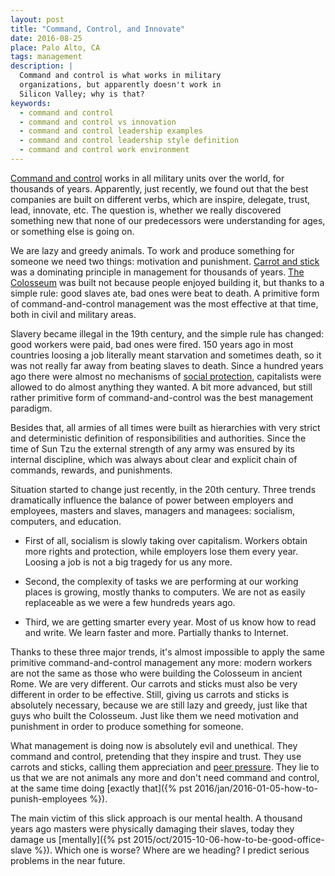 ```yaml
---
layout: post
title: "Command, Control, and Innovate"
date: 2016-08-25
place: Palo Alto, CA
tags: management
description: |
  Command and control is what works in military
  organizations, but apparently doesn't work in
  Silicon Valley; why is that?
keywords:
  - command and control
  - command and control vs innovation
  - command and control leadership examples
  - command and control leadership style definition
  - command and control work environment
---
```


[Command and control](https://en.wikipedia.org/wiki/Command_and_control)
works in all military units over the world,
for thousands of years. Apparently, just recently, we found out
that the best companies are built on different verbs, which
are inspire, delegate, trust, lead, innovate, etc. The question is,
whether we really discovered something new that none of our
predecessors were understanding for ages, or something
else is going on.

<!--more-->

We are lazy and greedy animals. To work and produce something
for someone we need two things: motivation and punishment.
[Carrot and stick](https://en.wikipedia.org/wiki/Carrot_and_stick)
was a dominating principle in management for thousands of years.
[The Colosseum](https://en.wikipedia.org/wiki/Colosseum)
was built not because people enjoyed building it,
but thanks to a simple rule: good slaves ate, bad ones were beat to death.
A primitive form of command-and-control management was the most
effective at that time, both in civil and military areas.

Slavery became illegal in the 19th century, and
the simple rule has changed: good workers were paid,
bad ones were fired. 150 years ago in most countries loosing a
job literally meant starvation and sometimes death, so it was not really
far away from beating slaves to death.
Since a hundred years ago there were almost no mechanisms of
[social protection](https://en.wikipedia.org/wiki/Social_protection),
capitalists were allowed to do almost anything
they wanted. A bit more advanced, but still rather primitive form
of command-and-control was the best management paradigm.

Besides that, all armies of all times were built as hierarchies
with very strict and deterministic definition of responsibilities
and authorities. Since the time of Sun Tzu the external
strength of any army was ensured by its internal discipline, which
was always about clear and explicit chain of commands, rewards, and
punishments.

Situation started to change just recently, in the 20th century.
Three trends dramatically influence the balance of power between
employers and employees, masters and slaves, managers and managees:
socialism, computers, and education.

  * First of all, socialism is slowly taking over capitalism.
    Workers obtain more rights and protection,
    while employers lose them every year.
    Loosing a job is not a big tragedy for us any more.

  * Second, the complexity of tasks we are performing at our working
    places is growing, mostly thanks to computers.
    We are not as easily replaceable as we were a few hundreds years ago.

  * Third, we are getting smarter every year. Most of us know how to read
    and write. We learn faster and more. Partially thanks to Internet.

Thanks to these three major trends, it's almost impossible to apply
the same primitive command-and-control management any more: modern workers
are not the same as those who were building the Colosseum in ancient Rome.
We are very different. Our carrots and sticks must also be very
different in order to be effective. Still, giving us carrots
and sticks is absolutely necessary, because we are still lazy and greedy,
just like that guys who built the Colosseum. Just like them
we need motivation and punishment in order to produce
something for someone.

What management is doing now is absolutely evil and unethical.
They command and control, pretending that they inspire and trust. They
use carrots and sticks, calling them appreciation and
[peer pressure](https://en.wikipedia.org/wiki/Peer_pressure).
They lie to us that we are not animals any more and don't
need command and control, at the same time doing
[exactly that]({% pst 2016/jan/2016-01-05-how-to-punish-employees %}).

The main victim of this slick approach is our mental health.
A thousand years ago masters were physically damaging their slaves,
today they damage us [mentally]({% pst 2015/oct/2015-10-06-how-to-be-good-office-slave %}).
Which one is worse? Where are we heading?
I predict serious problems in the near future.

